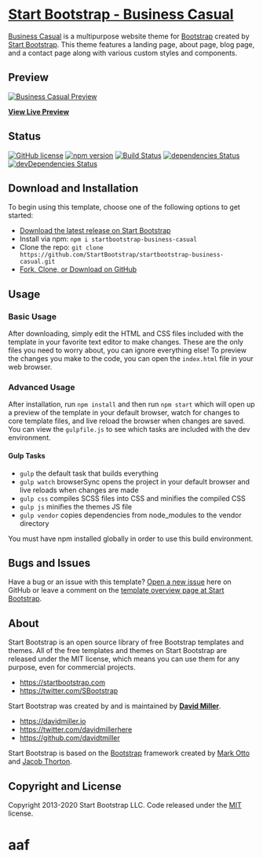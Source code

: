 # [Start Bootstrap - Business Casual](https://startbootstrap.com/theme/business-casual/)

[Business Casual](https://startbootstrap.com/theme/business-casual/) is a multipurpose website theme for [Bootstrap](https://getbootstrap.com/) created by [Start Bootstrap](https://startbootstrap.com/). This theme features a landing page, about page, blog page, and a contact page along with various custom styles and components.

## Preview

[![Business Casual Preview](https://assets.startbootstrap.com/img/screenshots/themes/business-casual.png)](https://startbootstrap.github.io/startbootstrap-business-casual/)

**[View Live Preview](https://startbootstrap.github.io/startbootstrap-business-casual/)**

## Status

[![GitHub license](https://img.shields.io/badge/license-MIT-blue.svg)](https://raw.githubusercontent.com/StartBootstrap/startbootstrap-business-casual/master/LICENSE)
[![npm version](https://img.shields.io/npm/v/startbootstrap-business-casual.svg)](https://www.npmjs.com/package/startbootstrap-business-casual)
[![Build Status](https://travis-ci.org/StartBootstrap/startbootstrap-business-casual.svg?branch=master)](https://travis-ci.org/StartBootstrap/startbootstrap-business-casual)
[![dependencies Status](https://david-dm.org/StartBootstrap/startbootstrap-business-casual/status.svg)](https://david-dm.org/StartBootstrap/startbootstrap-business-casual)
[![devDependencies Status](https://david-dm.org/StartBootstrap/startbootstrap-business-casual/dev-status.svg)](https://david-dm.org/StartBootstrap/startbootstrap-business-casual?type=dev)

## Download and Installation

To begin using this template, choose one of the following options to get started:

* [Download the latest release on Start Bootstrap](https://startbootstrap.com/theme/business-casual/)
* Install via npm: `npm i startbootstrap-business-casual`
* Clone the repo: `git clone https://github.com/StartBootstrap/startbootstrap-business-casual.git`
* [Fork, Clone, or Download on GitHub](https://github.com/StartBootstrap/startbootstrap-business-casual)

## Usage

### Basic Usage

After downloading, simply edit the HTML and CSS files included with the template in your favorite text editor to make changes. These are the only files you need to worry about, you can ignore everything else! To preview the changes you make to the code, you can open the `index.html` file in your web browser.

### Advanced Usage

After installation, run `npm install` and then run `npm start` which will open up a preview of the template in your default browser, watch for changes to core template files, and live reload the browser when changes are saved. You can view the `gulpfile.js` to see which tasks are included with the dev environment.

#### Gulp Tasks

* `gulp` the default task that builds everything
* `gulp watch` browserSync opens the project in your default browser and live reloads when changes are made
* `gulp css` compiles SCSS files into CSS and minifies the compiled CSS
* `gulp js` minifies the themes JS file
* `gulp vendor` copies dependencies from node_modules to the vendor directory

You must have npm installed globally in order to use this build environment.

## Bugs and Issues

Have a bug or an issue with this template? [Open a new issue](https://github.com/StartBootstrap/startbootstrap-business-casual/issues) here on GitHub or leave a comment on the [template overview page at Start Bootstrap](https://startbootstrap.com/theme/business-casual/).

## About

Start Bootstrap is an open source library of free Bootstrap templates and themes. All of the free templates and themes on Start Bootstrap are released under the MIT license, which means you can use them for any purpose, even for commercial projects.

* <https://startbootstrap.com>
* <https://twitter.com/SBootstrap>

Start Bootstrap was created by and is maintained by **[David Miller](https://davidmiller.io/)**.

* <https://davidmiller.io>
* <https://twitter.com/davidmillerhere>
* <https://github.com/davidtmiller>

Start Bootstrap is based on the [Bootstrap](https://getbootstrap.com/) framework created by [Mark Otto](https://twitter.com/mdo) and [Jacob Thorton](https://twitter.com/fat).

## Copyright and License

Copyright 2013-2020 Start Bootstrap LLC. Code released under the [MIT](https://github.com/StartBootstrap/startbootstrap-business-casual/blob/gh-pages/LICENSE) license.
# aaf

